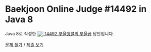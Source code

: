 # Baekjoon Online Judge #14492 in Java 8
Java 8로 작성한 [<img src="https://static.solved.ac/tier_small/6.svg" height="20" align="center">
14492 부울행렬의 부울곱](https://www.acmicpc.net/problem/14492) 답안입니다.

[문제 풀기](https://www.acmicpc.net/problem/14492) /
[제출 보기](https://www.acmicpc.net/source/87170692)
